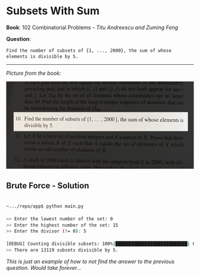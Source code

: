# Subsets With Sum

**Book**: 102 Combinatorial Problems - *Titu Andreescu and Zuming Feng*

**Question**:

```
Find the number of subsets of {1, ..., 2000}, the sum of whose elements is divisible by 5.
```

---

*Picture from the book:*

![](assets/question.png)

## Brute Force - Solution

```bash

~.../repo/app$ python main.py

>> Enter the lowest number of the set: 0
>> Enter the highest number of the set: 15
>> Enter the divisor (!= 0): 5

[DEBUG] Counting divisible subsets: 100%|███████████████████████████| 65535/65535 [00:11<00:00, 5729.81it/s, Divisible subsets=13119]
>> There are 13119 subsets divisible by 5.
```

*This is just an example of how to not find the answer to the previous question. Would take forever...*